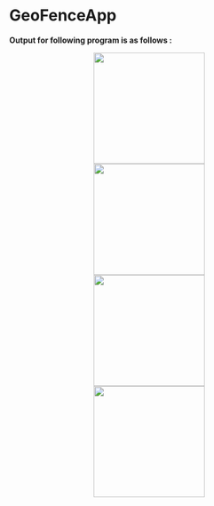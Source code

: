 # GeoFenceApp

<b>Output for following program is as follows :</b>
<div align="center">
    <img src="https://user-images.githubusercontent.com/35371687/130912539-df8724c8-8360-4bd7-bc15-8563388664de.jpg" width="200px"</img> 
</div>
<div align="center">
    <img src="https://user-images.githubusercontent.com/35371687/130912513-b5893a7d-7dea-43eb-a0f7-f24b45a8f25b.jpg" width="200px"</img> 
</div>
<div align="center">
    <img src="https://user-images.githubusercontent.com/35371687/130917873-e8bcce0c-ad1f-4d61-9c5f-07a6d8f8288f.jpg" width="200px"</img> 
</div>
<div align="center">
    <img src="https://user-images.githubusercontent.com/35371687/130917900-4689cbf7-99a0-4589-83dd-543b99e511f3.jpg" width="200px"</img> 
</div>

